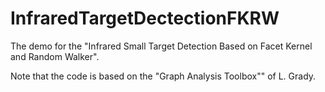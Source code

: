 # InfraredTargetDectectionFKRW

The demo for the "Infrared Small Target Detection Based on Facet Kernel and Random Walker".

Note that the code is based on the "Graph Analysis Toolbox"" of L. Grady.

